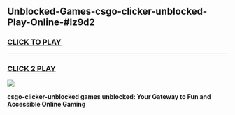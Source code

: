 
## Unblocked-Games-csgo-clicker-unblocked-Play-Online-#lz9d2
<h3>
<a href="https://premium.freeplayer.one?title=csgo-clicker-unblocked&ref=27F">CLICK TO PLAY</a></h3>
<hr>

<h3>
<a href="https://premium.freeplayer.one?title=csgo-clicker-unblocked&ref=27F">CLICK 2 PLAY</a>
  
</h3>

<a href="https://premium.freeplayer.one?title=csgo-clicker-unblocked&ref=27F"><img src="https://clearcache.store/games.png"></a>


**csgo-clicker-unblocked games unblocked: Your Gateway to Fun and Accessible Online Gaming**
